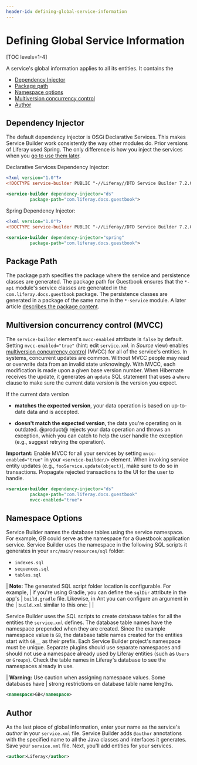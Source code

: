```yaml
---
header-id: defining-global-service-information
---
```


# Defining Global Service Information

[TOC levels=1-4]

A service's global information applies to all its entities. It contains the 

- [Dependency Injector](#dependency-injector)
- [Package path](#package-path)
- [Namespace options](#namespace-options)
- [Multiversion concurrency control](#multiversion-concurrency-control-mvcc)
- [Author](#author)

## Dependency Injector

The default dependency injector is OSGi Declarative Services. This makes Service
Builder work consistently the way other modules do. Prior versions of Liferay
used Spring. The only difference is how you inject the services when you 
[go to use them later](/docs/7-2/appdev/-/knowledge_base/a/invoking-local-services). 

Declarative Services Dependency Injector: 

```xml
<?xml version="1.0"?>
<!DOCTYPE service-builder PUBLIC "-//Liferay//DTD Service Builder 7.2.0//EN" "http://www.liferay.com/dtd/liferay-service-builder_7_2_0.dtd">

<service-builder dependency-injector="ds"
		 package-path="com.liferay.docs.guestbook">
```

Spring Dependency Injector: 

```xml
<?xml version="1.0"?>
<!DOCTYPE service-builder PUBLIC "-//Liferay//DTD Service Builder 7.2.0//EN" "http://www.liferay.com/dtd/liferay-service-builder_7_2_0.dtd">

<service-builder dependency-injector="spring"
		 package-path="com.liferay.docs.guestbook">
```

## Package Path

The package path specifies the package where the service and persistence
classes are generated. The package path for Guestbook ensures that the `*-api`
module's service classes are generated in the `com.liferay.docs.guestbook` package.
The persistence classes are generated in a package of the same name in the
`*-service` module. A later article 
[describes the package content](/docs/7-2/appdev/-/knowledge_base/a/running-service-builder). 

## Multiversion concurrency control (MVCC)

The `service-builder` element's `mvcc-enabled` attribute is `false` by default.
Setting `mvcc-enabled="true"` (hint: edit `service.xml` in *Source* view)
enables
[multiversion concurrency control](https://en.wikipedia.org/wiki/Multiversion_concurrency_control)
(MVCC) for all of the service's entities. In systems, concurrent updates are
common. Without MVCC people may read or overwrite data from an invalid state
unknowingly. With MVCC, each modification is made upon a given base version
number. When Hibernate receives the update, it generates an `update` SQL
statement that uses a `where` clause to make sure the current data version is
the version you expect. 

If the current data version
 
- **matches the expected version**, your data operation is based on up-to-date 
  data and is accepted.

- **doesn't match the expected version**, the data you're operating on is
  outdated. @product@ rejects your data operation and throws an exception,
  which you can catch to help the user handle the exception (e.g., suggest
  retrying the operation). 

**Important:** Enable MVCC for all your services by setting 
`mvcc-enabled="true"` in your `<service-builder/>` element. When invoking
service entity updates (e.g., `fooService.update(object)`), make sure to do so
in transactions. Propagate rejected transactions to the UI for the user to
handle. 

```xml
<service-builder dependency-injector="ds"
		 package-path="com.liferay.docs.guestbook"
		 mvcc-enabled="true">
```

## Namespace Options

Service Builder names the database tables using the service namespace. For
example, *GB* could serve as the namespace for a Guestbook application
service. Service Builder uses the namespace in the following SQL scripts it
generates in your `src/main/resources/sql` folder:

- `indexes.sql`
- `sequences.sql`
- `tables.sql`

| **Note:** The generated SQL script folder location is configurable. For example,
| if you're using Gradle, you can define the `sqlDir` attribute in the app's
| `build.gradle` file. Likewise, in Ant you can configure an argument in the
| `build.xml` similar to this one:
| 
|     <arg value="service.sql.dir=${basedir}/../sql"/>

Service Builder uses the SQL scripts to create database tables for all the
entities the `service.xml` defines. The database table names have the namespace
prepended when they are created. Since the example namespace value is
`GB`, the database table names created for the entities start with
`GB__` as their prefix. Each Service Builder project's namespace must be
unique. Separate plugins should use separate namespaces and should not use
a namespace already used by Liferay entities (such as `Users` or `Groups`).
Check the table names in Liferay's database to see the namespaces already in
use.

| **Warning:** Use caution when assigning namespace values. Some databases have
| strong restrictions on database table name lengths.

```xml
<namespace>GB</namespace>
```

## Author

As the last piece of global information, enter your name as the service's
*author* in your `service.xml` file. Service Builder adds `@author` annotations
with the specified name to all the Java classes and interfaces it generates.
Save your `service.xml` file. Next, you'll add entities for your services. 

```xml
<author>Liferay</author>
```
